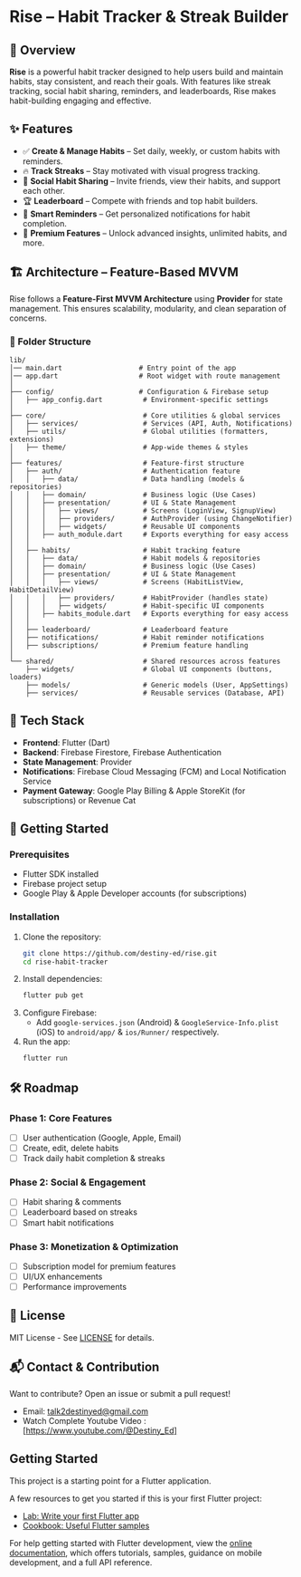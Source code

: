# Rise – Habit Tracker & Streak Builder

## 📌 Overview

**Rise** is a powerful habit tracker designed to help users build and maintain habits, stay consistent, and reach their goals. With features like streak tracking, social habit sharing, reminders, and leaderboards, Rise makes habit-building engaging and effective.

## ✨ Features
- ✅ **Create & Manage Habits** – Set daily, weekly, or custom habits with reminders.
- 🔥 **Track Streaks** – Stay motivated with visual progress tracking.
- 👥 **Social Habit Sharing** – Invite friends, view their habits, and support each other.
- 🏆 **Leaderboard** – Compete with friends and top habit builders.
- 🔔 **Smart Reminders** – Get personalized notifications for habit completion.
- 💎 **Premium Features** – Unlock advanced insights, unlimited habits, and more.

## 🏗️ Architecture – Feature-Based MVVM
Rise follows a **Feature-First MVVM Architecture** using **Provider** for state management. This ensures scalability, modularity, and clean separation of concerns.

### **📂 Folder Structure**
```
lib/
│── main.dart                   # Entry point of the app
│── app.dart                    # Root widget with route management
│
├── config/                     # Configuration & Firebase setup
│   ├── app_config.dart          # Environment-specific settings
│
├── core/                        # Core utilities & global services
│   ├── services/                # Services (API, Auth, Notifications)
│   ├── utils/                   # Global utilities (formatters, extensions)
│   ├── theme/                   # App-wide themes & styles
│
├── features/                    # Feature-first structure
│   ├── auth/                    # Authentication feature
│   │   ├── data/                # Data handling (models & repositories)
│   │   ├── domain/              # Business logic (Use Cases)
│   │   ├── presentation/        # UI & State Management
│   │   │   ├── views/           # Screens (LoginView, SignupView)
│   │   │   ├── providers/       # AuthProvider (using ChangeNotifier)
│   │   │   ├── widgets/         # Reusable UI components
│   │   ├── auth_module.dart     # Exports everything for easy access
│   │
│   ├── habits/                  # Habit tracking feature
│   │   ├── data/                # Habit models & repositories
│   │   ├── domain/              # Business logic (Use Cases)
│   │   ├── presentation/        # UI & State Management
│   │   │   ├── views/           # Screens (HabitListView, HabitDetailView)
│   │   │   ├── providers/       # HabitProvider (handles state)
│   │   │   ├── widgets/         # Habit-specific UI components
│   │   ├── habits_module.dart   # Exports everything for easy access
│   │
│   ├── leaderboard/             # Leaderboard feature
│   ├── notifications/           # Habit reminder notifications
│   ├── subscriptions/           # Premium feature handling
│
└── shared/                      # Shared resources across features
    ├── widgets/                 # Global UI components (buttons, loaders)
    ├── models/                  # Generic models (User, AppSettings)
    ├── services/                # Reusable services (Database, API)
```

## 🔧 Tech Stack
- **Frontend**: Flutter (Dart)
- **Backend**: Firebase Firestore, Firebase Authentication
- **State Management**: Provider
- **Notifications**: Firebase Cloud Messaging (FCM) and Local Notification Service
- **Payment Gateway**: Google Play Billing & Apple StoreKit (for subscriptions) or Revenue Cat

## 🚀 Getting Started

### Prerequisites
- Flutter SDK installed
- Firebase project setup
- Google Play & Apple Developer accounts (for subscriptions)

### Installation
1. Clone the repository:
   ```bash
   git clone https://github.com/destiny-ed/rise.git
   cd rise-habit-tracker
   ```
2. Install dependencies:
   ```bash
   flutter pub get
   ```
3. Configure Firebase:
   - Add `google-services.json` (Android) & `GoogleService-Info.plist` (iOS) to `android/app/` & `ios/Runner/` respectively.
4. Run the app:
   ```bash
   flutter run
   ```

## 🛠 Roadmap
### Phase 1: Core Features
- [ ] User authentication (Google, Apple, Email)
- [ ] Create, edit, delete habits
- [ ] Track daily habit completion & streaks

### Phase 2: Social & Engagement
- [ ] Habit sharing & comments
- [ ] Leaderboard based on streaks
- [ ] Smart habit notifications

### Phase 3: Monetization & Optimization
- [ ] Subscription model for premium features
- [ ] UI/UX enhancements
- [ ] Performance improvements

## 📄 License
MIT License - See [LICENSE](LICENSE) for details.

## 📬 Contact & Contribution
Want to contribute? Open an issue or submit a pull request!

- Email: talk2destinyed@gmail.com
- Watch Complete Youtube Video : [https://www.youtube.com/@Destiny_Ed]


## Getting Started

This project is a starting point for a Flutter application.

A few resources to get you started if this is your first Flutter project:

- [Lab: Write your first Flutter app](https://docs.flutter.dev/get-started/codelab)
- [Cookbook: Useful Flutter samples](https://docs.flutter.dev/cookbook)

For help getting started with Flutter development, view the
[online documentation](https://docs.flutter.dev/), which offers tutorials,
samples, guidance on mobile development, and a full API reference.
